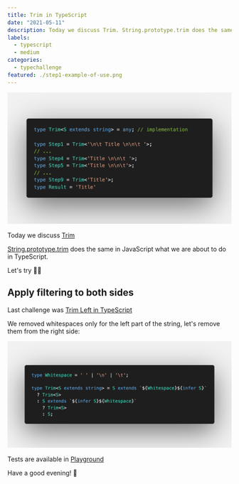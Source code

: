 ```yaml
---
title: Trim in TypeScript
date: "2021-05-11"
description: Today we discuss Trim. String.prototype.trim does the same in JavaScript what we are about to do in TypeScript. Let's try 👩‍💻
labels:
  - typescript
  - medium
categories:
  - typechallenge
featured: ./step1-example-of-use.png
---
```


![Example of Trim use](./step1-example-of-use.png)

Today we discuss [Trim](https://github.com/type-challenges/type-challenges/blob/master/questions/108-medium-trim/README.md)

[String.prototype.trim](https://developer.mozilla.org/en-US/docs/Web/JavaScript/Reference/Global_Objects/String/Trim) does the same in JavaScript what we are about to do in TypeScript.

Let's try 👩‍💻

## Apply filtering to both sides

Last challenge was [Trim Left in TypeScript](/2021-05-10-trim-left-in-typescript/)

We removed whitespaces only for the left part of the string, let's remove them from the right side:

![Solution](./step2-solution.png)

Tests are available in [Playground](https://www.typescriptlang.org/play?ssl=28&ssc=9&pln=22&pc=1#code/PQKgUABBCMAMAcEC0EAqAnAlgW0spBheARgJ4QCCAdgC4AWA9leQGICuEAFAAICGtAMzYBKCAGJsAUwAmmNtnE1J2AA4AbXkqRrMS9LzV48YkxACKbSQGcamJkagBJVWuWTaEAAYYcAHlQAfJ4QAO50mADGdBA0vADW1hD8EJIAHrwRNBA2WFQA5jGkKpJJVNIQ6JI0bOhUVkkQVJIh2TS5BSG60fQlYbrWKhklAugMCsQM9Cll9ZXYDABuMgB0DhAsDOgp6S6Sa54HNFZ4NEUlbTgyEAC8aFjYvgDkUAASkmpqDBAA6ptq5RBHgEIMBgNtipkrjQvsQSo83h8vr90P9HngDp41sCAGqYZoQJgQADiuhebGIAC4IHQaDQVFYKaCjlFlgArKzLTZ5YBweBgEDAMBC0AQAD64olkolEAAmgwahAAMIMaQlN6VMVSrWiiACoWnYo-cJKKyDCIlW7PZ4AH0BAB0qDb7TRHgBufVnO5+ADK2yUM1a7WBt19aX90nqngAJABvb7GgZDAC+scwVAEki23qTmKgAH4vQ9vQE8FTQ6lw5HU+nMxBs7H4-1Tcnc1AIAWfEWS22IGX3WARdqtWhrFlFbwrIkh1LdYKcCpNlkYxAAKIARzYBgANKvUhCskmICMxoDuAbJEgogZXPlrMA2LY1FY0WBzxAIhPErcANp4Fd7yRMl8ddNzUfx7ieHIgR3R4oICAItz-ACgJAgxwL8Z44JguCEKQ-dgI3NDOyeHtA2gwEcMQqB-3w1CwOI2C2jbcjGPQIFcOo5CaAI0D0IeZ4exyUiWMovDAO4ui+JIqAHTtLIBAYGFeC2OSWIUpS2PgxCAF0hWFEBNWncV1hqHosyUelDKM2cB3AKBgW9OhlJKUh5S2KwGDUB87DqKkaTpBkmSsFl2U5dBuV5YB+CsEJMzwHE8RaDyvNsJgGWpWl6UZYBmToNkOS5HkEGAZLvLS+KIAAWU2EpFScj53Dyaw-MywKcuCvLQq5flBTAIA)

Have a good evening! 🌆
